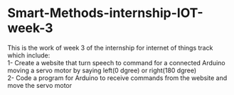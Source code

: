 # Smart-Methods-internship-IOT-week-3
This is the work of week 3 of the internship for internet of things track which include:  
1- Create a website that turn speech to command for a connected Arduino moving a servo motor by saying left(0 dgree) or right(180 dgree)  
2- Code a program for Arduino to receive commands from the website and move the servo motor
